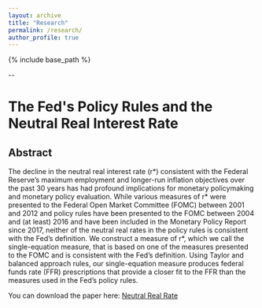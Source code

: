 ```yaml
---
layout: archive
title: "Research"
permalink: /research/
author_profile: true
---
```


{% include base_path %}

--

# The Fed's Policy Rules and the Neutral Real Interest Rate
## Abstract

The decline in the neutral real interest rate (r*) consistent with the Federal Reserve’s maximum employment and longer-run inflation objectives over the past 30 years has had profound implications for monetary policymaking and monetary policy evaluation. While various measures of r* were presented to the Federal Open Market Committee (FOMC) between 2001 and 2012 and policy rules have been presented to the FOMC between 2004 and (at least) 2016 and have been included in the Monetary Policy Report since 2017, neither of the neutral real rates in the policy rules is consistent with the Fed’s definition. We construct a measure of r*, which we call the single-equation measure, that is based on one of the measures presented to the FOMC and is consistent with the Fed’s definition. Using Taylor and balanced approach rules, our single-equation measure produces federal funds rate (FFR) prescriptions that provide a closer fit to the FFR than the measures used in the Fed’s policy rules.

You can download the paper here: [Neutral Real Rate](http://erikacallicott.github.io/files/NeutralRealRate_11022022.pdf)
